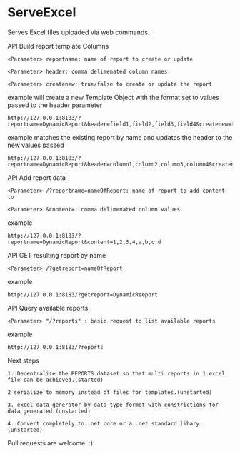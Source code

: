 # ServeExcel
Serves Excel files uploaded via web commands.

API Build report template Columns

    <Parameter> reportname: name of report to create or update

    <Parameter> header: comma delimenated column names.

    <Parameter> createnew: true/false to create or update the report

example will create a new Template Object with the format set to values passed to the header parameter

    http://127.0.0.1:8183/?reportname=DynamicReport&header=field1,field2,field3,field4&createnew=true


example matches the existing report by name and updates the header to the new values passed

    http://127.0.0.1:8183/?reportname=DynamicReport&header=column1,column2,column3,column4&createnew=false

API Add report data

    <Parameter> /?reportname=nameOfReport: name of report to add content to

    <Parameter> &content=: comma delimenated column values

example

    http://127.0.0.1:8183/?reportname=DynamicReport&content=1,2,3,4,a,b,c,d

API GET resulting report by name

    <Parameter> /?getreport=nameOfReport

example

    http://127.0.0.1:8183/?getreport=DynamicReeport

API Query available reports

    <Parameter> "/?reports" : basic request to list available reports

example

    http://127.0.0.1:8183/?reports


Next steps

    1. Decentralize the REPORTS dataset so that multi reports in 1 excel file can be achieved.(started)

    2 serialize to memory instead of files for templates.(unstarted)

    3. excel data generator by data type formet with constrictions for data generated.(unstarted)

    4. Convert completely to .net core or a .net standard libary.(unstarted)

Pull requests are welcome. :)

